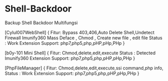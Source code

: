 # Shell-Backdoor
Backup Shell Backdoor Multifungsi

[Cylul007WebShell]
{
  Fitur: Bypass 403,406,Auto Delete Shell,Undetect Firewall Imunify360
         Mass Deface , Chmod , Create new file , edit file
         Status : Work
  Extension Support: php7,php5,php,pHP,pHp,PHp
}

[b0y-101 Mini Shell]
{
   Fitur: Chmod,delete,edit,execute
   Status : Detected Imunify360
   Extension Support: php7,php5,php,pHP,pHp,PHp
}

[PhpFileManager]
{
   Fitur: Chmod,delete,edit,execute,ssi command,php info,
   Status : Work
   Extension Support: php7,php5,php,pHP,pHp,PHp
}

